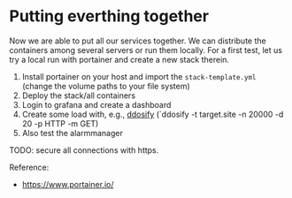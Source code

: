 # Putting everthing together

Now we are able to put all our services together. We can distribute the containers among several servers or run them locally. For a first test, let us try a local run with portainer and create a new stack therein.

1. Install portainer on your host and import the `stack-template.yml` (change the volume paths to your file system)
2. Deploy the stack/all containers
3. Login to grafana and create a dashboard
4. Create some load with, e.g., [ddosify](https://github.com/ddosify/ddosify) (`ddosify -t target.site -n 20000 -d 20 -p HTTP -m GET)
5. Also test the alarmmanager

TODO: secure all connections with https.

Reference:
- https://www.portainer.io/